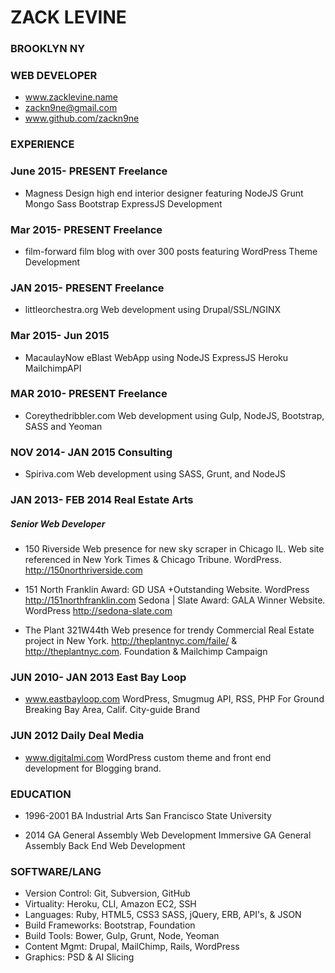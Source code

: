 # ZACK LEVINE
### BROOKLYN NY
### WEB DEVELOPER

* www.zacklevine.name
* zackn9ne@gmail.com
* www.github.com/zackn9ne

### EXPERIENCE 

### June 2015- PRESENT Freelance
* Magness Design high end interior designer featuring NodeJS Grunt Mongo Sass Bootstrap ExpressJS Development

### Mar 2015- PRESENT Freelance
* film-forward film blog with over 300 posts featuring WordPress Theme Development

### JAN 2015- PRESENT Freelance
* littleorchestra.org Web development using Drupal/SSL/NGINX

### Mar 2015- Jun 2015
* MacaulayNow eBlast WebApp using NodeJS ExpressJS Heroku MailchimpAPI

### MAR 2010- PRESENT Freelance
* Coreythedribbler.com Web development using Gulp, NodeJS, Bootstrap, SASS and Yeoman

### NOV 2014- JAN 2015 Consulting
* Spiriva.com Web development using SASS, Grunt, and NodeJS

### JAN 2013- FEB 2014 Real Estate Arts 
##### Senior Web Developer

* 150 Riverside Web presence for new sky scraper in Chicago IL. Web site referenced in New York Times & Chicago Tribune. WordPress. http://150northriverside.com

* 151 North Franklin Award: GD USA +Outstanding Website. WordPress http://151northfranklin.com
Sedona | Slate Award:  GALA Winner Website. WordPress http://sedona-slate.com

* The Plant 321W44th Web presence for trendy Commercial Real Estate project in New York. http://theplantnyc.com/faile/ & http://theplantnyc.com. Foundation & Mailchimp Campaign 

### JUN 2010- JAN 2013 East Bay Loop
* www.eastbayloop.com WordPress, Smugmug API, RSS, PHP For Ground Breaking Bay Area, Calif. City-guide Brand

### JUN 2012 Daily Deal Media
* www.digitalmi.com WordPress custom theme and front end development for Blogging brand.

### EDUCATION
* 1996-2001
BA Industrial Arts San Francisco State University 

* 2014
GA General Assembly Web Development Immersive
GA General Assembly Back End Web Development

### SOFTWARE/LANG
* Version Control: Git, Subversion, GitHub
* Virtuality: Heroku, CLI, Amazon EC2, SSH 
* Languages: Ruby, HTML5, CSS3 SASS, jQuery, ERB, API's, & JSON
* Build Frameworks: Bootstrap, Foundation
* Build Tools: Bower, Gulp, Grunt, Node, Yeoman
* Content Mgmt: Drupal, MailChimp, Rails, WordPress
* Graphics: PSD & AI Slicing


